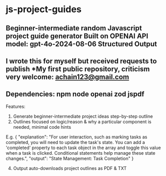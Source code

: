 # js-project-guides
Beginner-intermediate random Javascript project guide generator
Built on OPENAI API model: gpt-4o-2024-08-06
Structured Output
---
I wrote this for myself but received requests to publish
*My first public repository, criticism very welcome: achain123@gmail.com
---
Dependencies:
npm node openai zod jspdf
---
Features:
1. Generate beginner-intermediate project ideas step-by-step outline
2. Outlines focused on logic/reason & why a particular component is needed, minimal code hints

E.g. {
      "explanation": "For user interaction, such as marking tasks as
completed, you will need to update the task's state. You can add a
'completed' property to each task object in the array and toggle this
value when a task is clicked. Conditional statements help manage these
state changes.",
      "output": "State Management: Task Completion"
    }
   
4. Output auto-downloads project outlines as PDF & TXT
   

